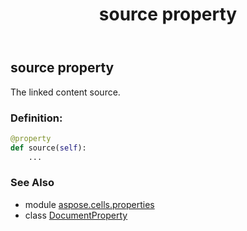 ﻿---
title: source property
second_title: Aspose.Cells for Python via .NET API References
description: 
type: docs
weight: 100
url: /aspose.cells.properties/documentproperty/source/
is_root: false
---

## source property


The linked content source.
### Definition:
```python
@property
def source(self):
    ...
```

### See Also
* module [aspose.cells.properties](../../)
* class [DocumentProperty](/cells/python-net/aspose.cells.properties/documentproperty)
